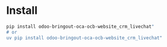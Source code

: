 # Install

```bash
pip install odoo-bringout-oca-ocb-website_crm_livechat"
# or
uv pip install odoo-bringout-oca-ocb-website_crm_livechat"
```

